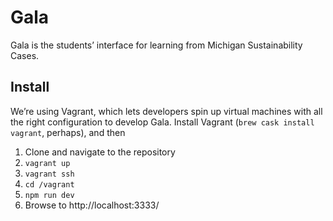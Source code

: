 # Gala

Gala is the students’ interface for learning from Michigan Sustainability Cases.

## Install

We’re using Vagrant, which lets developers spin up virtual machines with all the
right configuration to develop Gala. Install Vagrant (`brew cask install
vagrant`, perhaps), and then

1. Clone and navigate to the repository
2. `vagrant up`
3. `vagrant ssh`
4. `cd /vagrant`
5. `npm run dev`
6. Browse to http://localhost:3333/
